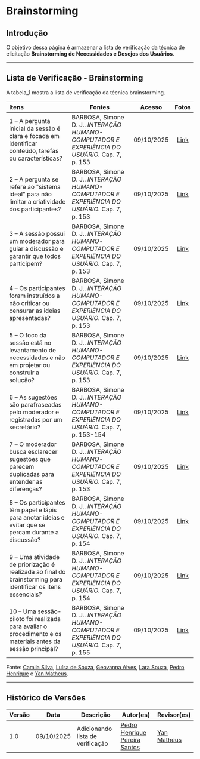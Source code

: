 # Brainstorming

## Introdução

O objetivo dessa página é armazenar a lista de verificação da técnica de elicitação **Brainstorming de Necessidades e Desejos dos Usuários**.

---

## Lista de Verificação - Brainstorming

A tabela_1 mostra a lista de verificação da técnica brainstorming.

| Itens                                                                                                        | Fontes                                                                                            |   Acesso   |                Fotos                |
| :----------------------------------------------------------------------------------------------------------- | ------------------------------------------------------------------------------------------------- | :--------: | :---------------------------------: |
| 1 – A pergunta inicial da sessão é clara e focada em identificar conteúdo, tarefas ou características?       | BARBOSA, Simone D. J.. _INTERAÇÃO HUMANO-COMPUTADOR E EXPERIÊNCIA DO USUÁRIO._ Cap. 7, p. 153     | 09/10/2025 | [Link](https://postimg.cc/Ffm8gbMy) |
| 2 – A pergunta se refere ao "sistema ideal" para não limitar a criatividade dos participantes?               | BARBOSA, Simone D. J.. _INTERAÇÃO HUMANO-COMPUTADOR E EXPERIÊNCIA DO USUÁRIO._ Cap. 7, p. 153     | 09/10/2025 | [Link](https://postimg.cc/fJm82tjc) |
| 3 – A sessão possui um moderador para guiar a discussão e garantir que todos participem?                     | BARBOSA, Simone D. J.. _INTERAÇÃO HUMANO-COMPUTADOR E EXPERIÊNCIA DO USUÁRIO._ Cap. 7, p. 153     | 09/10/2025 | [Link](https://postimg.cc/hfWrd4W7) |
| 4 – Os participantes foram instruídos a não criticar ou censurar as ideias apresentadas?                     | BARBOSA, Simone D. J.. _INTERAÇÃO HUMANO-COMPUTADOR E EXPERIÊNCIA DO USUÁRIO._ Cap. 7, p. 153     | 09/10/2025 | [Link](https://postimg.cc/hJ58Pc1L) |
| 5 – O foco da sessão está no levantamento de necessidades e não em projetar ou construir a solução?          | BARBOSA, Simone D. J.. _INTERAÇÃO HUMANO-COMPUTADOR E EXPERIÊNCIA DO USUÁRIO._ Cap. 7, p. 153     | 09/10/2025 | [Link](https://postimg.cc/SjDgwFwm) |
| 6 – As sugestões são parafraseadas pelo moderador e registradas por um secretário?                           | BARBOSA, Simone D. J.. _INTERAÇÃO HUMANO-COMPUTADOR E EXPERIÊNCIA DO USUÁRIO._ Cap. 7, p. 153-154 | 09/10/2025 | [Link](https://postimg.cc/SJHfhyV7) |
| 7 – O moderador busca esclarecer sugestões que parecem duplicadas para entender as diferenças?               | BARBOSA, Simone D. J.. _INTERAÇÃO HUMANO-COMPUTADOR E EXPERIÊNCIA DO USUÁRIO._ Cap. 7, p. 153     | 09/10/2025 | [Link](https://postimg.cc/zynKYTVQ) |
| 8 – Os participantes têm papel e lápis para anotar ideias e evitar que se percam durante a discussão?        | BARBOSA, Simone D. J.. _INTERAÇÃO HUMANO-COMPUTADOR E EXPERIÊNCIA DO USUÁRIO._ Cap. 7, p. 154     | 09/10/2025 | [Link](https://postimg.cc/8jvrLLBh) |
| 9 – Uma atividade de priorização é realizada ao final do brainstorming para identificar os itens essenciais? | BARBOSA, Simone D. J.. _INTERAÇÃO HUMANO-COMPUTADOR E EXPERIÊNCIA DO USUÁRIO._ Cap. 7, p. 154     | 09/10/2025 | [Link](https://postimg.cc/30mJ0F5h) |
| 10 – Uma sessão-piloto foi realizada para avaliar o procedimento e os materiais antes da sessão principal?   | BARBOSA, Simone D. J.. _INTERAÇÃO HUMANO-COMPUTADOR E EXPERIÊNCIA DO USUÁRIO._ Cap. 7, p. 155     | 09/10/2025 | [Link](https://postimg.cc/Z9QTfMJT) |

Fonte: [Camila Silva](https://github.com/CamilaSilvaC), [Luísa de Souza](https://github.com/luisa12ll), [Geovanna Alves](https://github.com/GeovannaUmbelino), [Lara Souza](https://github.com/mel14-hub), [Pedro Henrique](https://github.com/pedrohpsantos) e [Yan Matheus](https://github.com/Yanmatheus0812).

---

## Histórico de Versões

| Versão | Data       | Descrição                        | Autor(es)                                                         | Revisor(es)                                      |
| ------ | ---------- | -------------------------------- | ----------------------------------------------------------------- | ------------------------------------------------ |
| 1.0    | 09/10/2025 | Adicionando lista de verificação | [Pedro Henrique Pereira Santos](https://github.com/pedrohpsantos) | [Yan Matheus](https://github.com/Yanmatheus0812) |
